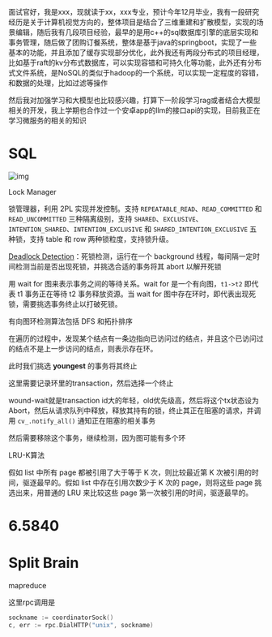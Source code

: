 面试官好，我是xxx，现就读于xx，xxx专业，预计今年12月毕业，我有一段研究经历是关于计算机视觉方向的，整体项目是结合了三维重建和扩散模型，实现的场景编辑，随后我有几段项目经验，最早的是用c++的sql数据库引擎的底层实现和事务管理，随后做了团购订餐系统，整体是基于java的springboot，实现了一些基本的功能，并且添加了缓存实现部分优化，此外我还有两段分布式的项目经理，比如基于raft的kv分布式数据库，可以实现容错和可持久化等功能，此外还有分布式文件系统，是NoSQL的类似于hadoop的一个系统，可以实现一定程度的容错，和数据的处理，比如过滤等操作

然后我对加强学习和大模型也比较感兴趣，打算下一阶段学习rag或者结合大模型相关的开发，我上学期也合作过一个安卓app的llm的接口api的实现，目前我正在学习微服务的相关的知识

# SQL

![img](https://pic4.zhimg.com/v2-8f7cbe65dff04d916fe675c9ea984267_1440w.jpg)

Lock Manager

锁管理器，利用 2PL 实现并发控制。支持 `REPEATABLE_READ`、`READ_COMMITTED` 和 `READ_UNCOMMITTED` 三种隔离级别，支持 `SHARED`、`EXCLUSIVE`、`INTENTION_SHARED`、`INTENTION_EXCLUSIVE` 和 `SHARED_INTENTION_EXCLUSIVE` 五种锁，支持 table 和 row 两种锁粒度，支持锁升级。

[Deadlock Detection](https://zhida.zhihu.com/search?content_id=219844706&content_type=Article&match_order=1&q=Deadlock+Detection&zhida_source=entity)：死锁检测，运行在一个 background 线程，每间隔一定时间检测当前是否出现死锁，并挑选合适的事务将其 abort 以解开死锁

用 wait for 图来表示事务之间的等待关系。wait for 是一个有向图，`t1->t2` 即代表 t1 事务正在等待 t2 事务释放资源。当 wait for 图中存在环时，即代表出现死锁，需要挑选事务终止以打破死锁。

有向图环检测算法包括 DFS 和拓扑排序

在遍历的过程中，发现某个结点有一条边指向已访问过的结点，并且这个已访问过的结点不是上一步访问的结点，则表示存在环。

此时我们挑选 **youngest** 的事务将其终止

这里需要记录环里的transaction，然后选择一个终止

wound-wait就是transaction id大的年轻，old优先级高，然后将这个tx状态设为Abort，然后从请求队列中释放，释放其持有的锁，终止其正在阻塞的请求，并调用 `cv_.notify_all()` 通知正在阻塞的相关事务

然后需要移除这个事务，继续检测，因为图可能有多个环



LRU-K算法

假如 list 中所有 page 都被引用了大于等于 K 次，则比较最近第 K 次被引用的时间，驱逐最早的。假如 list 中存在引用次数少于 K 次的 page，则将这些 page 挑选出来，用普通的 LRU 来比较这些 page 第一次被引用的时间，驱逐最早的。

# 6.5840

# Split Brain

mapreduce

这里rpc调用是

```go
sockname := coordinatorSock()
c, err := rpc.DialHTTP("unix", sockname)
```

